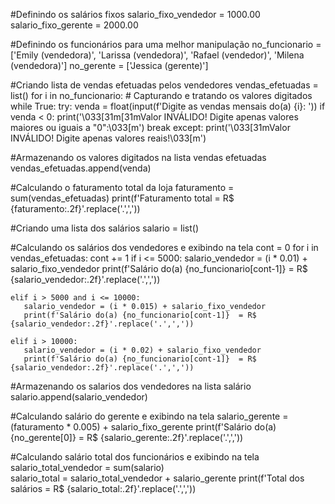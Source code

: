 #Definindo os salários fixos
salario_fixo_vendedor = 1000.00
salario_fixo_gerente = 2000.00

#Definindo os funcionários para uma melhor manipulação
no_funcionario = ['Emily (vendedora)', 'Larissa (vendedora)', 'Rafael (vendedor)', 'Milena (vendedora)']
no_gerente = ['Jessica (gerente)']

#Criando lista de vendas efetuadas pelos vendedores
vendas_efetuadas = list()
for i in no_funcionario:
    # Capturando e tratando os valores digitados
      while True:
        try:
            venda = float(input(f'Digite as vendas mensais do(a) {i}: '))
            if venda < 0:
                print('\033[31m[31mValor INVÁLIDO! Digite apenas valores maiores ou iguais a "0":\033[m')
            break
        except:
            print('\033[31mValor INVÁLIDO! Digite apenas valores reais!\033[m')

#Armazenando os valores digitados na lista vendas efetuadas
      vendas_efetuadas.append(venda)

#Calculando o faturamento total da loja
faturamento = sum(vendas_efetuadas)
print(f'Faturamento total = R$ {faturamento:.2f}'.replace('.',','))

#Criando uma lista dos salários
salario = list()

#Calculando os salários dos vendedores e exibindo na tela
cont = 0
for i in vendas_efetuadas:
    cont += 1
    if i <= 5000:
        salario_vendedor = (i * 0.01) + salario_fixo_vendedor
        print(f'Salário do(a) {no_funcionario[cont-1]} = R$ {salario_vendedor:.2f}'.replace('.',','))

    elif i > 5000 and i <= 10000:
       salario_vendedor = (i * 0.015) + salario_fixo_vendedor
       print(f'Salário do(a) {no_funcionario[cont-1]}  = R$ {salario_vendedor:.2f}'.replace('.',','))
    
    elif i > 10000:
       salario_vendedor = (i * 0.02) + salario_fixo_vendedor
       print(f'Salário do(a) {no_funcionario[cont-1]}  = R$ {salario_vendedor:.2f}'.replace('.',','))

#Armazenando os salarios dos vendedores na lista salário     
    salario.append(salario_vendedor)   

#Calculando salário do gerente e exibindo na tela
salario_gerente = (faturamento * 0.005) + salario_fixo_gerente
print(f'Salário do(a) {no_gerente[0]} = R$ {salario_gerente:.2f}'.replace('.',','))

#Calculando salário total dos funcionários e exibindo na tela
salario_total_vendedor = sum(salario)   
salario_total = salario_total_vendedor + salario_gerente
print(f'Total dos salários = R$ {salario_total:.2f}'.replace('.',','))

        
